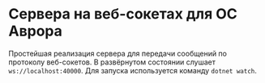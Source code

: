 # Сервера на веб-сокетах для ОС Аврора

Простейшая реализация сервера для передачи сообщений по протоколу веб-сокетов. В развёрнутом состоянии слушает `ws://localhost:40000`. Для запуска используется команду `dotnet watch`.
